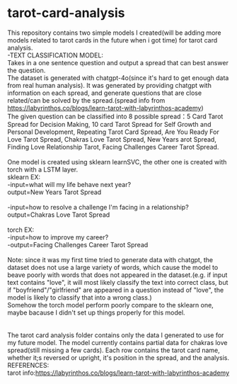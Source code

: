 # tarot-card-analysis
This repository contains two simple models I created(will be adding more models related to tarot cards in the future when i got time) for tarot card analysis.<br>
-TEXT CLASSIFICATION MODEL:<br> Takes in a one sentence question and output a spread that can best answer the question.<br>
The dataset is generated with chatgpt-4o(since it's hard to get enough data from real human analysis). It was generated by providing chatgpt with information on each spread, and generate questions that are close related/can be solved by the spread.(spread info from https://labyrinthos.co/blogs/learn-tarot-with-labyrinthos-academy) <br>
The given question can be classified into 8 possible spread：5 Card Tarot Spread for Decision Making, 10 card Tarot Spread for Self Growth and Personal Development, Repeating Tarot Card Spread, Are You Ready For Love Tarot Spread, Chakras Love Tarot Spread, New Years arot Spread, Finding Love Relationship Tarot, Facing Challenges Career Tarot Spread.<br>
<br>
One model is created using sklearn learnSVC, the other one is created with torch with a LSTM layer.<br>
sklearn EX: <br>
-input=what will my life behave next year?<br>
output=New Years Tarot Spread<br>
<br>
-input=how to resolve a challenge I'm facing in a relationship?<br>
output=Chakras Love Tarot Spread<br>
<br>
torch EX:<br>
-input=how to improve my career?<br>
-output=Facing Challenges Career Tarot Spread<br>
<br>
Note: since it was my first time tried to generate data with chatgpt, the dataset does not use a large variety of words, which cause the model to beave poorly with words that does not appeared in the dataset.(e.g. if input text contains "love", it will most likely classify the text into correct class, but if "boyfriend"/"girlfriend" are appeared in a question instead of "love", the model is likely to classify that into a wrong class.)<br>
Somehow the torch model perform poorly compare to the sklearn one, maybe bacause I didn't set up things properly for this model.
<br>
<br>
<br>
The tarot card analysis folder contains only the data I generated to use for my future model. The model currently contains partial data for chakras love spread(still missing a few cards). Each row contains the tarot card name, whether it;s reversed or upright, it's position in the spread, and the analysis.
REFERENCES:<br>
tarot info:https://labyrinthos.co/blogs/learn-tarot-with-labyrinthos-academy
